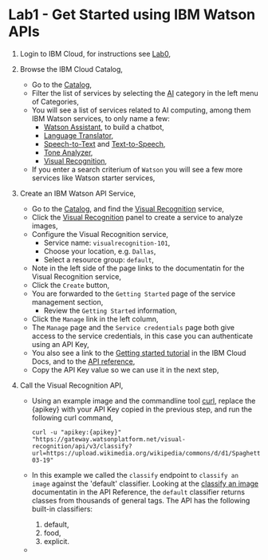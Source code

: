 # Lab1 - Get Started using IBM Watson APIs

1. Login to IBM Cloud, for instructions see [Lab0](../Lab0/README.md),

2. Browse the IBM Cloud Catalog, 

    * Go to the [Catalog](https://cloud.ibm.com/catalog),
    * Filter the list of services by selecting the [AI](https://cloud.ibm.com/catalog?category=ai) category in the left menu of Categories,
    * You will see a list of services related to AI computing, among them IBM Watson services, to only name a few:
        * [Watson Assistant](https://cloud.ibm.com/catalog/services/watson-assistant), to build a chatbot,
        * [Language Translator](https://cloud.ibm.com/catalog/services/language-translator), 
        * [Speech-to-Text](https://cloud.ibm.com/catalog/services/speech-to-text) and [Text-to-Speech](https://cloud.ibm.com/catalog/services/text-to-speech),
        * [Tone Analyzer](https://cloud.ibm.com/catalog/services/tone-analyzer),
        * [Visual Recognition](https://cloud.ibm.com/catalog/services/visual-recognition),
    * If you enter a search criterium of `Watson` you will see a few more services like Watson starter services, 

3. Create an IBM Watson API Service,

    * Go to the [Catalog](https://cloud.ibm.com/catalog), and find the [Visual Recognition](https://cloud.ibm.com/catalog/services/visual-recognition) service,
    * Click the [Visual Recognition](https://cloud.ibm.com/catalog/services/visual-recognition) panel to create a service to analyze images,
    * Configure the Visual Recognition service,
        * Service name: `visualrecognition-101`,
        * Choose your location, e.g. `Dallas`,
        * Select a resource group: `default`,
    * Note in the left side of the page links to the documentatin for the Visual Recognition service,
    * Click the `Create` button,
    * You are forwarded to the `Getting Started` page of the service management section,
        * Review the `Getting Started` information,
    * Click the `Manage` link in the left column,
    * The `Manage` page and the `Service credentials` page both give access to the service credentials, in this case you can authenticate using an API Key,
    * You also see a link to the [Getting started tutorial](https://cloud.ibm.com/docs/services/visual-recognition?topic=visual-recognition-getting-started-tutorial#getting-started-tutorial) in the IBM Cloud Docs, and to the [API reference](https://cloud.ibm.com/apidocs/visual-recognition),
    * Copy the API Key value so we can use it in the next step,

4. Call the Visual Recognition API,

    * Using an example image and the commandline tool [curl](https://curl.haxx.se/), replace the {apikey} with your API Key copied in the previous step, and run the following curl command,

        ```
        curl -u "apikey:{apikey}" "https://gateway.watsonplatform.net/visual-recognition/api/v3/classify?url=https://upload.wikimedia.org/wikipedia/commons/d/d1/Spaghetti_with_Meatballs_%28cropped%29.jpg&version=2018-03-19"
        ```

    * In this example we called the `classify` endpoint to `classify an image` against the 'default' classifier. Looking at the [classify an image](https://cloud.ibm.com/apidocs/visual-recognition#classify-an-image) documentatin in the API Reference, the `default` classifier returns classes from thousands of general tags. The API has the following built-in classifiers: 
        1. default,
        2. food,
        3. explicit.

    * 
